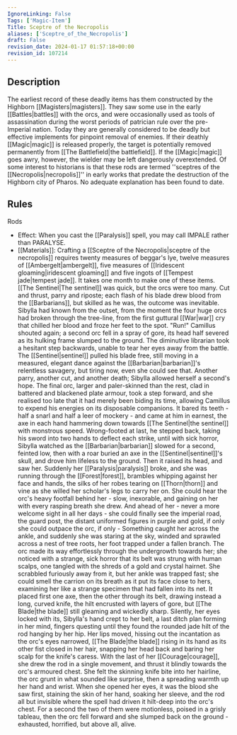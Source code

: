 ```yaml
---
IgnoreLinking: False
Tags: ['Magic-Item']
Title: Sceptre of the Necropolis
aliases: ['Sceptre_of_the_Necropolis']
draft: False
revision_date: 2024-01-17 01:57:18+00:00
revision_id: 107214
---
```


## Description
The earliest record of these deadly items has them constructed by the Highborn [[Magisters|magisters]]. They saw some use in the early [[Battles|battles]] with the orcs, and were occasionally used as tools of assassination during the worst periods of patrician rule over the pre-Imperial nation. Today they are generally considered to be deadly but effective implements for pinpoint removal of enemies. If their deathly [[Magic|magic]] is released properly, the target is potentially removed permanently from [[The Battlefield|the battlefield]]. If the [[Magic|magic]] goes awry, however, the wielder may be left dangerously overextended.
Of some interest to historians is that these rods are termed ''sceptres of the [[Necropolis|necropolis]]'' in early works that predate the destruction of the Highborn city of Pharos. No adequate explanation has been found to date.
## Rules
Rods
* Effect: When you cast the [[Paralysis]] spell, you may call IMPALE rather than PARALYSE.
* [[Materials]]: Crafting a [[Sceptre of the Necropolis|sceptre of the necropolis]] requires twenty measures of beggar's lye, twelve measures of [[Ambergelt|ambergelt]], five measures of [[Iridescent gloaming|iridescent gloaming]] and five ingots of [[Tempest jade|tempest jade]]. It takes one month to make one of these items.
[[The Sentinel|The sentinel]] was quick, but the orcs were too many. Cut and thrust, parry and riposte; each flash of his blade drew blood from the [[Barbarians]], but skilled as he was, the outcome was inevitable. Sibylla had known from the outset, from the moment the four huge orcs had broken through the tree-line, from the first guttural [[War|war]] cry that chilled her blood and froze her feet to the spot. 
"Run!" Camillus shouted again; a second orc fell in a spray of gore, its head half severed as its hulking frame slumped to the ground. The diminutive librarian took a hesitant step backwards, unable to tear her eyes away from the battle. The [[Sentinel|sentinel]] pulled his blade free, still moving in a measured, elegant dance against the [[Barbarian|barbarian]]'s relentless savagery, but tiring now, even she could see that. Another parry, another cut, and another death; Sibylla allowed herself a second's hope. The final orc, larger and paler-skinned than the rest, clad in battered and blackened plate armour, took a step forward, and she realised too late that it had merely been biding its time, allowing Camillus to expend his energies on its disposable companions. It bared its teeth - half a snarl and half a leer of mockery - and came at him in earnest, the axe in each hand hammering down towards [[The Sentinel|the sentinel]] with monstrous speed. Wrong-footed at last, he stepped back, taking his sword into two hands to deflect each strike, until with sick horror, Sibylla watched as the [[Barbarian|barbarian]] slowed for a second, feinted low, then with a roar buried an axe in the [[Sentinel|sentinel]]'s skull, and drove him lifeless to the ground.
Then it raised its head, and saw her. Suddenly her [[Paralysis|paralysis]] broke, and she was running through the [[Forest|forest]], brambles whipping against her face and hands, the silks of her robes tearing on [[Thorn|thorn]] and vine as she willed her scholar's legs to carry her on. She could hear the orc's heavy footfall behind her - slow, inexorable, and gaining on her with every rasping breath she drew. And ahead of her - never a more welcome sight in all her days - she could finally see the imperial road, the guard post, the distant uniformed figures in purple and gold, if only she could outpace the orc, if only - 
Something caught her across the ankle, and suddenly she was staring at the sky, winded and sprawled across a nest of tree roots, her foot trapped under a fallen branch. The orc made its way effortlessly through the undergrowth towards her; she noticed with a strange, sick horror that its belt was strung with human scalps, one tangled with the shreds of a gold and crystal hairnet. She scrabbled furiously away from it, but her ankle was trapped fast; she could smell the carrion on its breath as it put its face close to hers, examining her like a strange specimen that had fallen into its net. It placed first one axe, then the other through its belt, drawing instead a long, curved knife, the hilt encrusted with layers of gore, but [[The Blade|the blade]] still gleaming and wickedly sharp. Silently, her eyes locked with its, Sibylla's hand crept to her belt, a last ditch plan forming in her mind, fingers questing until they found the rounded jade hilt of the rod hanging by her hip. Her lips moved, hissing out the incantation as the orc's eyes narrowed, [[The Blade|the blade]] rising in its hand as its other fist closed in her hair, snapping her head back and baring her scalp for the knife's caress.
With the last of her [[Courage|courage]], she drew the rod in a single movement, and thrust it blindly towards the orc's armoured chest. She felt the skinning knife bite into her hairline, the orc grunt in what sounded like surprise, then a spreading warmth up her hand and wrist. When she opened her eyes, it was the blood she saw first, staining the skin of her hand, soaking her sleeve, and the rod all but invisible where the spell had driven it hilt-deep into the orc's chest. For a second the two of them were motionless, poised in a grisly tableau, then the orc fell forward and she slumped back on the ground - exhausted, horrified, but above all, alive.